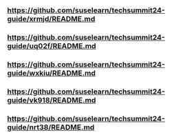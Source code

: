 
### https://github.com/suselearn/techsummit24-guide/xrmjd/README.md

### https://github.com/suselearn/techsummit24-guide/uq02f/README.md

### https://github.com/suselearn/techsummit24-guide/wxkiu/README.md

### https://github.com/suselearn/techsummit24-guide/vk918/README.md

### https://github.com/suselearn/techsummit24-guide/nrt38/README.md


